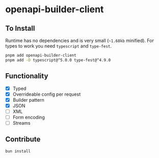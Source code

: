 # openapi-builder-client

## To Install

Runtime has no dependencies and is very small (`~1.68kb` minified).
For types to work you need `typescript` and `type-fest`.

```bash
pnpm add openapi-builder-client
pnpm add -D typescript@^5.0.0 type-fest@^4.9.0
```

## Functionality

- [x] Typed
- [x] Overrideable config per request
- [x] Builder pattern
- [x] JSON
- [ ] XML
- [ ] Form encoding
- [ ] Streams

## Contribute

```bash
bun install
```